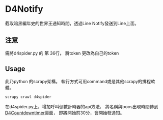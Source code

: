 
# D4Notify

截取暗黑編年史的世界王通知時間，透過Line Notify發送到Line上面。

## 注意

 需將d4spider.py 的 第 36行， 將token 更改為自己的token


## Usage

此乃python 的scrapy架構。
執行方式可用command或是其他scrapy的排程軟體。

```bash
scrapy crawl d4spider 
```

在d4spider.py上，增加呼叫倒數計時器的api方法，
將名稱與boos出現時間傳到[D4Countdowntimer](https://github.com/daimom/d4countdowntimer)裏面，
即將開始前30分，會開始發通知。